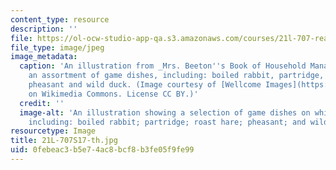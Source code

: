 ```yaml
---
content_type: resource
description: ''
file: https://ol-ocw-studio-app-qa.s3.amazonaws.com/courses/21l-707-reading-cookbooks-from-the-forme-of-cury-to-the-smitten-kitchen-spring-2017/0febeac3b5e74ac8bcf8b3fe05f9fe99_21L-707S17-th.jpg
file_type: image/jpeg
image_metadata:
  caption: 'An illustration from _Mrs. Beeton''s Book of Household Management_ depicting
    an assortment of game dishes, including: boiled rabbit, partridge, roast hare,
    pheasant and wild duck. (Image courtesy of [Wellcome Images](https://commons.wikimedia.org/wiki/File%3AThe_book_of_household_management_by_Mrs_Beeton_Wellcome_L0045071.jpg)
    on Wikimedia Commons. License CC BY.)'
  credit: ''
  image-alt: 'An illustration showing a selection of game dishes on white plates,
    including: boiled rabbit; partridge; roast hare; pheasant; and wild duck.'
resourcetype: Image
title: 21L-707S17-th.jpg
uid: 0febeac3-b5e7-4ac8-bcf8-b3fe05f9fe99
---
```

